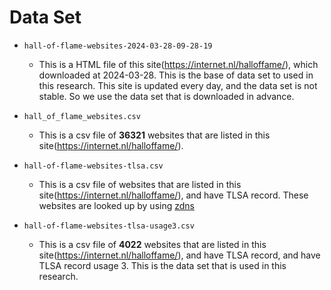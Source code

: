 # Data Set

- `hall-of-flame-websites-2024-03-28-09-28-19`
  - This is a HTML file of this site(<https://internet.nl/halloffame/>), which downloaded at 2024-03-28. This is the base of data set to used in this research. This site is updated every day, and the data set is not stable. So we use the data set that is downloaded in advance.

- `hall_of_flame_websites.csv`
  - This is a csv file of **36321** websites that are listed in this site(<https://internet.nl/halloffame/>).

- `hall-of-flame-websites-tlsa.csv`
  - This is a csv file of websites that are listed in this site(<https://internet.nl/halloffame/>), and have TLSA record. These websites are looked up by using [zdns](https://github.com/zmap/zdns)

- `hall-of-flame-websites-tlsa-usage3.csv`
  - This is a csv file of **4022** websites that are listed in this site(<https://internet.nl/halloffame/>), and have TLSA record, and have TLSA record usage 3. This is the data set that is used in this research.
